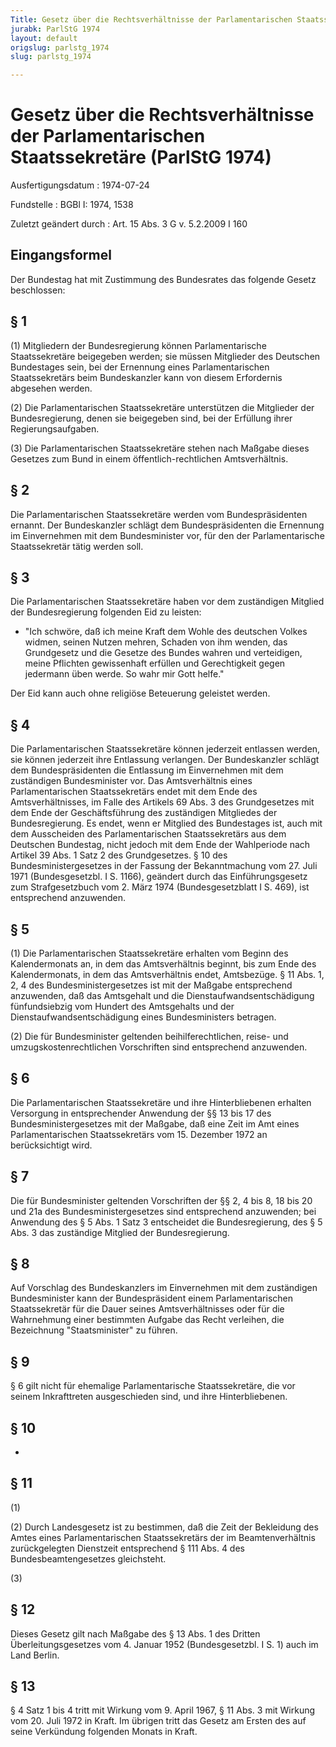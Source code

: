 ```yaml
---
Title: Gesetz über die Rechtsverhältnisse der Parlamentarischen Staatssekretäre
jurabk: ParlStG 1974
layout: default
origslug: parlstg_1974
slug: parlstg_1974

---
```


# Gesetz über die Rechtsverhältnisse der Parlamentarischen Staatssekretäre (ParlStG 1974)

Ausfertigungsdatum
:   1974-07-24

Fundstelle
:   BGBl I: 1974, 1538

Zuletzt geändert durch
:   Art. 15 Abs. 3 G v. 5.2.2009 I 160


## Eingangsformel

Der Bundestag hat mit Zustimmung des Bundesrates das folgende Gesetz
beschlossen:


## § 1

(1) Mitgliedern der Bundesregierung können Parlamentarische
Staatssekretäre beigegeben werden; sie müssen Mitglieder des Deutschen
Bundestages sein, bei der Ernennung eines Parlamentarischen
Staatssekretärs beim Bundeskanzler kann von diesem Erfordernis
abgesehen werden.

(2) Die Parlamentarischen Staatssekretäre unterstützen die Mitglieder
der Bundesregierung, denen sie beigegeben sind, bei der Erfüllung
ihrer Regierungsaufgaben.

(3) Die Parlamentarischen Staatssekretäre stehen nach Maßgabe dieses
Gesetzes zum Bund in einem öffentlich-rechtlichen Amtsverhältnis.


## § 2

Die Parlamentarischen Staatssekretäre werden vom Bundespräsidenten
ernannt. Der Bundeskanzler schlägt dem Bundespräsidenten die Ernennung
im Einvernehmen mit dem Bundesminister vor, für den der
Parlamentarische Staatssekretär tätig werden soll.


## § 3

Die Parlamentarischen Staatssekretäre haben vor dem zuständigen
Mitglied der Bundesregierung folgenden Eid zu leisten:

*   "Ich schwöre, daß ich meine Kraft dem Wohle des deutschen Volkes
    widmen, seinen Nutzen mehren, Schaden von ihm wenden, das Grundgesetz
    und die Gesetze des Bundes wahren und verteidigen, meine Pflichten
    gewissenhaft erfüllen und Gerechtigkeit gegen jedermann üben werde. So
    wahr mir Gott helfe."



Der Eid kann auch ohne religiöse Beteuerung geleistet werden.


## § 4

Die Parlamentarischen Staatssekretäre können jederzeit entlassen
werden, sie können jederzeit ihre Entlassung verlangen. Der
Bundeskanzler schlägt dem Bundespräsidenten die Entlassung im
Einvernehmen mit dem zuständigen Bundesminister vor. Das
Amtsverhältnis eines Parlamentarischen Staatssekretärs endet mit dem
Ende des Amtsverhältnisses, im Falle des Artikels 69 Abs. 3 des
Grundgesetzes mit dem Ende der Geschäftsführung des zuständigen
Mitgliedes der Bundesregierung. Es endet, wenn er Mitglied des
Bundestages ist, auch mit dem Ausscheiden des Parlamentarischen
Staatssekretärs aus dem Deutschen Bundestag, nicht jedoch mit dem Ende
der Wahlperiode nach Artikel 39 Abs. 1 Satz 2 des Grundgesetzes. § 10
des Bundesministergesetzes in der Fassung der Bekanntmachung vom 27.
Juli 1971 (Bundesgesetzbl. I S. 1166),
geändert durch das Einführungsgesetz zum Strafgesetzbuch vom 2. März
1974 (Bundesgesetzblatt I S. 469),              ist entsprechend
anzuwenden.


## § 5

(1) Die Parlamentarischen Staatssekretäre erhalten vom Beginn des
Kalendermonats an, in dem das Amtsverhältnis beginnt, bis zum Ende des
Kalendermonats, in dem das Amtsverhältnis endet, Amtsbezüge. § 11 Abs.
1, 2, 4 des Bundesministergesetzes ist mit der Maßgabe entsprechend
anzuwenden, daß das Amtsgehalt und die Dienstaufwandsentschädigung
fünfundsiebzig vom Hundert des Amtsgehalts und der
Dienstaufwandsentschädigung eines Bundesministers betragen.

(2) Die für Bundesminister geltenden beihilferechtlichen, reise- und
umzugskostenrechtlichen Vorschriften sind entsprechend anzuwenden.


## § 6

Die Parlamentarischen Staatssekretäre und ihre Hinterbliebenen
erhalten Versorgung in entsprechender Anwendung der §§ 13 bis 17 des
Bundesministergesetzes mit der Maßgabe, daß eine Zeit im Amt eines
Parlamentarischen Staatssekretärs vom 15. Dezember 1972 an
berücksichtigt wird.


## § 7

Die für Bundesminister geltenden Vorschriften der §§ 2, 4 bis 8, 18
bis 20 und 21a des Bundesministergesetzes sind entsprechend
anzuwenden; bei Anwendung des § 5 Abs. 1 Satz 3 entscheidet die
Bundesregierung, des § 5 Abs. 3 das zuständige Mitglied der
Bundesregierung.


## § 8

Auf Vorschlag des Bundeskanzlers im Einvernehmen mit dem zuständigen
Bundesminister kann der Bundespräsident einem Parlamentarischen
Staatssekretär für die Dauer seines Amtsverhältnisses oder für die
Wahrnehmung einer bestimmten Aufgabe das Recht verleihen, die
Bezeichnung "Staatsminister" zu führen.


## § 9

§ 6 gilt nicht für ehemalige Parlamentarische Staatssekretäre, die vor
seinem Inkrafttreten ausgeschieden sind, und ihre Hinterbliebenen.


## § 10

-


## § 11

(1)

(2) Durch Landesgesetz ist zu bestimmen, daß die Zeit der Bekleidung
des Amtes eines Parlamentarischen Staatssekretärs der im
Beamtenverhältnis zurückgelegten Dienstzeit entsprechend
§ 111 Abs. 4              des Bundesbeamtengesetzes gleichsteht.

(3)


## § 12

Dieses Gesetz gilt nach Maßgabe des § 13 Abs. 1 des Dritten
Überleitungsgesetzes vom 4. Januar 1952 (Bundesgesetzbl. I S. 1) auch
im Land Berlin.


## § 13

§ 4 Satz 1 bis 4 tritt mit Wirkung vom 9. April 1967, § 11 Abs. 3 mit
Wirkung vom 20. Juli 1972 in Kraft. Im übrigen tritt das Gesetz am
Ersten des auf seine Verkündung folgenden Monats in Kraft.

